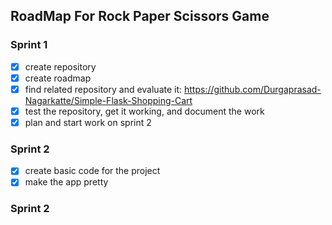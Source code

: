 ## RoadMap For Rock Paper Scissors Game 
### Sprint 1
- [X] create repository
- [X] create roadmap
- [X] find related repository and evaluate it: https://github.com/Durgaprasad-Nagarkatte/Simple-Flask-Shopping-Cart
- [X] test the repository, get it working, and document the work
- [X] plan and start work on sprint 2
### Sprint 2
- [X] create basic code for the project
- [X] make the app pretty
### Sprint 2
